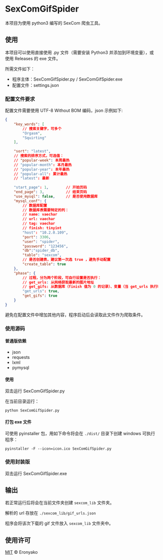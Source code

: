 # SexComGifSpider
本项目为使用 python3 编写的 SexCom 爬虫工具。

## 使用
本项目可以使用直接使用 .py 文件（需要安装 Python3 并添加到环境变量），或使用 Releases 的 exe 文件。

所需文件如下：

- 程序主体：SexComGifSpider.py / SexComGifSpider.exe
- 配置文件：settings.json

### 配置文件要求

配置文件需要使用 UTF-8 Without BOM 编码，json 示例如下:

``` json
{
    "key_words": [
        // 搜索关键字，可多个
        "Orgasm",
        "Squirting"
    ],
    
    "sort": "latest",
    // 搜索的排序方式，可选值：
    // "popular-week": 本周最热
    // "popular-month": 本月最热
    // "popular-year": 本年最热
    // "popular-all": 累计最热
    // "latest": 最新
   
    "start_page": 1,        // 开始页码
    "end_page": 3,          // 结束页码
    "use_mysql": false,     // 是否使用数据库
    "mysql_conf": {
        // 数据库配置
        // 数据库表需要特定的列：
        // name: vaechar
        // url: vaechar
        // tag: vaechar
        // finish: tinyint
        "host": "10.2.0.109",
        "port": 3306,
        "user": "spider",
        "password": "123456",
        "db":"spider_db",
        "table": "sexcom",
        // 是否创建表，建议第一次选 true ，避免手动配置
        "create_table": true
    },
    "phase": {
        // 过程，分为两个阶段，可自行设置是否执行：
        // get_urls: 从网络获取最新的图片地址
        // get_gifs: 从数据库（finish 值为 0 的记录）、变量（当 get_urls 执行时）、本地 json 文件（如有）获得图片地址
        "get_urls": true,
        "get_gifs": true
    }
}
```

避免在配置文件中增加其他内容，程序启动后会读取此文件作为爬取条件。

### 使用源码

#### 普通版依赖

- json
- requests
- lxml
- pymysql

#### 使用

双击运行 SexComGifSpider.py

在当前目录运行：

```shell
python SexComGifSpider.py
```

#### 打包 exe 文件

可使用 pyinstaller 包，用如下命令将会在 `./dist/` 目录下创建 windows 可执行程序：

```shell
pyinstaller -F --icon=icon.ico SexComGifSpider.py
```

### 使用封装版

双击运行 SexComGifSpider.exe

## 输出

若正常运行后将会在当前文件夹创建 `sexcom_lib` 文件夹。

解析的 url 存放在 `./sexcom_lib/gif_urls.json`

程序会将该次下载的 gif 文件放入 `sexcom_lib` 文件夹中。

## 使用许可

[MIT](LICENSE) © Eronyako
